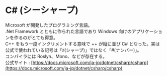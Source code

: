 # C# (シーシャープ)
Microsoft が開発したプログラミング言語。  
.Net Framework とともに作られた言語であり Windows 向けのアプリケーションを作るのがとても得意。  
C++ をもう一度インクリメントする意味で ++ が縦に並び C# となった。実は公式で使われている記号は「♯(シャープ)」ではなく「#(ナンバー)」。  
コンパイラには Roslyn、Mono、などが存在する。  
公式サイト : [https://docs.microsoft.com/ja-jp/dotnet/csharp/csharp](https://docs.microsoft.com/ja-jp/dotnet/csharp/csharp)